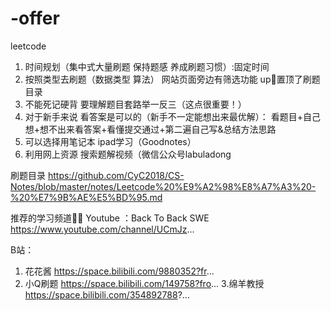 # -offer

leetcode

1. 时间规划（集中式大量刷题 保持题感 养成刷题习惯）:固定时间
2. 按照类型去刷题（数据类型 算法） 网站页面旁边有筛选功能 up🐷置顶了刷题目录
3. 不能死记硬背 要理解题目套路举一反三（这点很重要！）
4. 对于新手来说 看答案是可以的（新手不一定能想出来最优解）： 看题目+自己想+想不出来看答案+看懂提交通过+第二遍自己写&总结方法思路
5. 可以选择用笔记本 ipad学习（Goodnotes）
6. 利用网上资源 搜索题解视频（微信公众号labuladong

刷题目录
https://github.com/CyC2018/CS-Notes/blob/master/notes/Leetcode%20%E9%A2%98%E8%A7%A3%20-%20%E7%9B%AE%E5%BD%95.md

推荐的学习频道👍🏻
Youtube ：Back To Back SWE
https://www.youtube.com/channel/UCmJz...

B站：
1. 花花酱
https://space.bilibili.com/9880352?fr...
2. 小Q刷题
https://space.bilibili.com/149758?fro...
3.绵羊教授
https://space.bilibili.com/354892788?...
